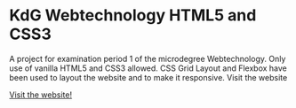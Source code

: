 # KdG Webtechnology HTML5 and CSS3
A project for examination period 1 of the microdegree Webtechnology. Only use of vanilla HTML5 and CSS3 allowed. 
CSS Grid Layout and Flexbox have been used to layout the website and to make it responsive. 
Visit the website

[Visit the website!](https://kdg-webtechnology-webshop.now.sh)
